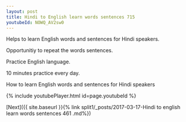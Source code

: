 ```yaml
---
layout: post
title: Hindi to English learn words sentences 715 
youtubeId: NOWQ_AV2sw0
---
```

 
 
Helps to learn English words and sentences for Hindi speakers.

Opportunitiy to repeat the words sentences. 

Practice English language. 
 
10 minutes practice every day. 
 
How to learn English words and sentences for Hindi speakers 
 
{% include youtubePlayer.html id=page.youtubeId %}
 
 
[Next]({{ site.baseurl }}{% link  split1/_posts/2017-03-17-Hindi to english learn words sentences 461 .md%})
 
